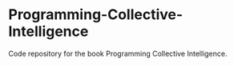 # Programming-Collective-Intelligence
Code repository for the book Programming Collective Intelligence.
